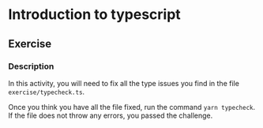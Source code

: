 # Introduction to typescript

## Exercise

### Description
In this activity, you will need to fix all the type issues you find in the file `exercise/typecheck.ts`. 

Once you think you have all the file fixed, run the command `yarn typecheck`. If the file does not throw any errors, you passed the challenge. 
